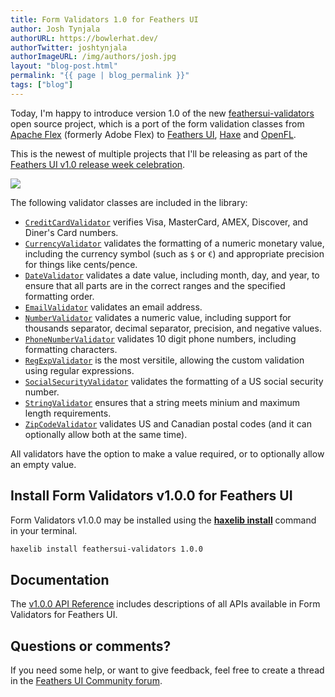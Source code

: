 ```yaml
---
title: Form Validators 1.0 for Feathers UI
author: Josh Tynjala
authorURL: https://bowlerhat.dev/
authorTwitter: joshtynjala
authorImageURL: /img/authors/josh.jpg
layout: "blog-post.html"
permalink: "{{ page | blog_permalink }}"
tags: ["blog"]
---
```


Today, I'm happy to introduce version 1.0 of the new [feathersui-validators](https://github.com/feathersui/feathersui-validators) open source project, which is a port of the form validation classes from [Apache Flex](https://flex.apache.org/) (formerly Adobe Flex) to [Feathers UI](https://feathersui.com/), [Haxe](https://haxe.org/) and [OpenFL](https://openfl.org/).

This is the newest of multiple projects that I'll be releasing as part of the [Feathers UI v1.0 release week celebration](http://feathersui.com/blog/2022/09/01/feathers-ui-version-1-0-haxe-openfl-stable-release/).

![](/blog/img/feathersui-validators-v1.0.0.png)

The following validator classes are included in the library:

- [`CreditCardValidator`](https://api.feathersui.com/validators/current/feathers/validators/CreditCardValidator.html) verifies Visa, MasterCard, AMEX, Discover, and Diner's Card numbers.
- [`CurrencyValidator`](https://api.feathersui.com/validators/current/feathers/validators/CurrencyValidator.html) validates the formatting of a numeric monetary value, including the currency symbol (such as `$` or `€`) and appropriate precision for things like cents/pence.
- [`DateValidator`](https://api.feathersui.com/validators/current/feathers/validators/DateValidator.html) validates a date value, including month, day, and year, to ensure that all parts are in the correct ranges and the specified formatting order.
- [`EmailValidator`](https://api.feathersui.com/validators/current/feathers/validators/EmailValidator.html) validates an email address.
- [`NumberValidator`](https://api.feathersui.com/validators/current/feathers/validators/NumberValidator.html) validates a numeric value, including support for thousands separator, decimal separator, precision, and negative values.
- [`PhoneNumberValidator`](https://api.feathersui.com/validators/current/feathers/validators/PhoneNumberValidator.html) validates 10 digit phone numbers, including formatting characters.
- [`RegExpValidator`](https://api.feathersui.com/validators/current/feathers/validators/RegExpValidator.html) is the most versitile, allowing the custom validation using regular expressions.
- [`SocialSecurityValidator`](https://api.feathersui.com/validators/current/feathers/validators/SocialSecurityValidator.html) validates the formatting of a US social security number.
- [`StringValidator`](https://api.feathersui.com/validators/current/feathers/validators/StringValidator.html) ensures that a string meets minium and maximum length requirements.
- [`ZipCodeValidator`](https://api.feathersui.com/validators/current/feathers/validators/ZipCodeValidator.html) validates US and Canadian postal codes (and it can optionally allow both at the same time).

All validators have the option to make a value required, or to optionally allow an empty value.

## Install Form Validators v1.0.0 for Feathers UI

Form Validators v1.0.0 may be installed using the [**haxelib install**](https://lib.haxe.org/documentation/using-haxelib/#install) command in your terminal.

```sh
haxelib install feathersui-validators 1.0.0
```

## Documentation

The [v1.0.0 API Reference](https://api.feathersui.com/validators/v1.0.0/) includes descriptions of all APIs available in Form Validators for Feathers UI.

## Questions or comments?

If you need some help, or want to give feedback, feel free to create a thread in the [Feathers UI Community forum](https://community.feathersui.com/).
